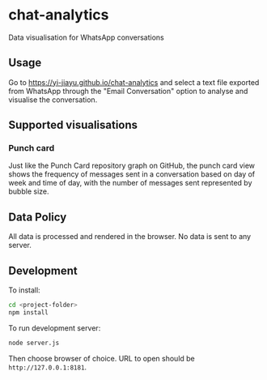 # chat-analytics
Data visualisation for WhatsApp conversations

## Usage
Go to https://yi-jiayu.github.io/chat-analytics and select a text file exported from WhatsApp
through the "Email Conversation" option to analyse and visualise the conversation.

## Supported visualisations
### Punch card
Just like the Punch Card repository graph on GitHub, the punch card view shows the frequency
of messages sent in a conversation based on day of week and time of day, with the number of
messages sent represented by bubble size.

## Data Policy
All data is processed and rendered in the browser. No data is sent to any server.

## Development
To install:
```bash
cd <project-folder>
npm install
```

To run development server:
```bash
node server.js
```
Then choose browser of choice.
URL to open should be `http://127.0.0.1:8181`.